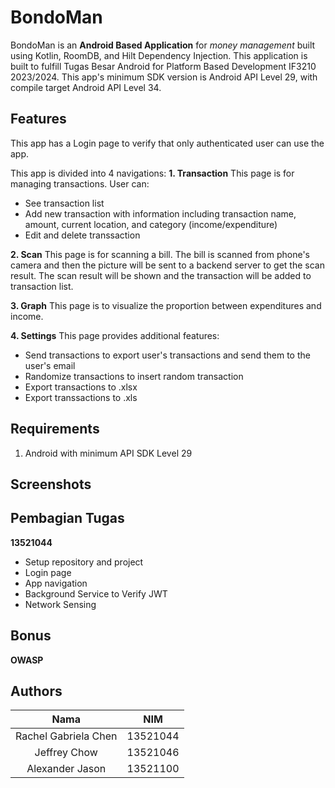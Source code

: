 # BondoMan

BondoMan is an **Android Based Application** for _money management_ built using Kotlin, RoomDB, and Hilt Dependency Injection. This application is built to fulfill Tugas Besar Android for Platform Based Development IF3210 2023/2024. This app's minimum SDK version is Android API Level 29, with compile target Android API Level 34.

## Features
This app has a Login page to verify that only authenticated user can use the app.

This app is divided into 4 navigations:
**1. Transaction**
This page is for managing transactions. User can:
- See transaction list 
- Add new transaction with information including transaction name, amount, current location, and category (income/expenditure)
- Edit and delete transsaction

**2. Scan**
This page is for scanning a bill. The bill is scanned from phone's camera and then the picture will be sent to a backend server to get the scan result. The scan result will be shown and the transaction will be added to transaction list.

**3. Graph**
This page is to visualize the proportion between expenditures and income.

**4. Settings**
This page provides additional features:
- Send transactions to export user's transactions and send them to the user's email
- Randomize transactions to insert random transaction
- Export transactions to .xlsx
- Export transsactions to .xls

## Requirements

1. Android with minimum API SDK Level 29

## Screenshots

## Pembagian Tugas
**13521044**
- Setup repository and project
- Login page
- App navigation
- Background Service to Verify JWT
- Network Sensing


## Bonus
**OWASP**

## Authors

|            Nama            |   NIM    |
| :------------------------: | :------: |
| Rachel Gabriela Chen       | 13521044 |
| Jeffrey Chow               | 13521046 |
| Alexander Jason            | 13521100 |

